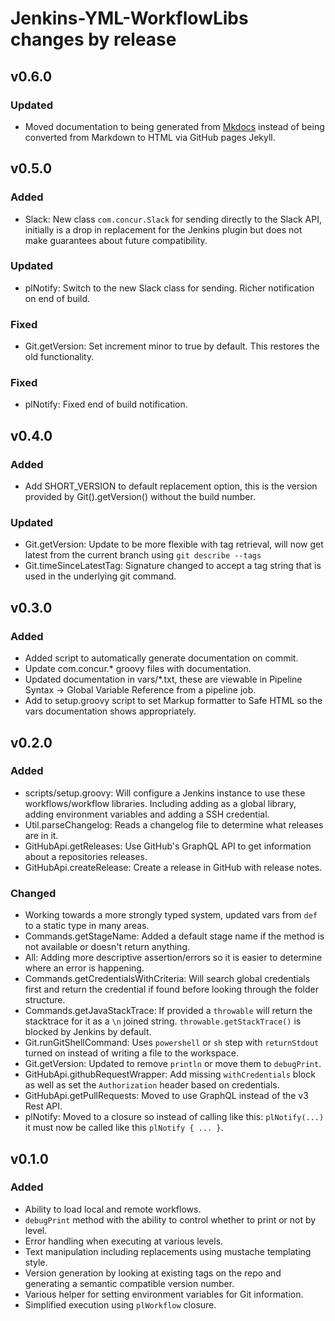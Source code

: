 # Jenkins-YML-WorkflowLibs changes by release

## v0.6.0

### Updated

* Moved documentation to being generated from [Mkdocs](https://mkdocs.org) instead of being converted from Markdown to HTML via GitHub pages Jekyll.

## v0.5.0

### Added

* Slack: New class `com.concur.Slack` for sending directly to the Slack API, initially is a drop in replacement for the Jenkins plugin but does not make guarantees about future compatibility.

### Updated

* plNotify: Switch to the new Slack class for sending. Richer notification on end of build.

### Fixed

* Git.getVersion: Set increment minor to true by default. This restores the old functionality.

### Fixed

* plNotify: Fixed end of build notification.

## v0.4.0

### Added

* Add SHORT_VERSION to default replacement option, this is the version provided by Git().getVersion() without the build number.

### Updated

* Git.getVersion: Update to be more flexible with tag retrieval, will now get latest from the current branch using `git describe --tags`
* Git.timeSinceLatestTag: Signature changed to accept a tag string that is used in the underlying git command.

## v0.3.0

### Added

* Added script to automatically generate documentation on commit.
* Update com.concur.* groovy files with documentation.
* Updated documentation in vars/*.txt, these are viewable in Pipeline Syntax -> Global Variable Reference from a pipeline job.
* Add to setup.groovy script to set Markup formatter to Safe HTML so the vars documentation shows appropriately.

## v0.2.0

### Added

* scripts/setup.groovy: Will configure a Jenkins instance to use these workflows/workflow libraries. Including adding as a global library, adding environment variables and adding a SSH credential.
* Util.parseChangelog: Reads a changelog file to determine what releases are in it.
* GitHubApi.getReleases: Use GitHub's GraphQL API to get information about a repositories releases.
* GitHubApi.createRelease: Create a release in GitHub with release notes.

### Changed

* Working towards a more strongly typed system, updated vars from `def` to a static type in many areas.
* Commands.getStageName: Added a default stage name if the method is not available or doesn't return anything.
* All: Adding more descriptive assertion/errors so it is easier to determine where an error is happening.
* Commands.getCredentialsWithCriteria: Will search global credentials first and return the credential if found before looking through the folder structure.
* Commands.getJavaStackTrace: If provided a `throwable` will return the stacktrace for it as a `\n` joined string. `throwable.getStackTrace()` is blocked by Jenkins by default.
* Git.runGitShellCommand: Uses `powershell` or `sh` step with `returnStdout` turned on instead of writing a file to the workspace.
* Git.getVersion: Updated to remove `println` or move them to `debugPrint`.
* GitHubApi.githubRequestWrapper: Add missing `withCredentials` block as well as set the `Authorization` header based on credentials.
* GitHubApi.getPullRequests: Moved to use GraphQL instead of the v3 Rest API.
* plNotify: Moved to a closure so instead of calling like this: `plNotify(...)` it must now be called like this `plNotify { ... }`.

## v0.1.0

### Added

* Ability to load local and remote workflows.
* `debugPrint` method with the ability to control whether to print or not by level.
* Error handling when executing at various levels.
* Text manipulation including replacements using mustache templating style.
* Version generation by looking at existing tags on the repo and generating a semantic compatible version number.
* Various helper for setting environment variables for Git information.
* Simplified execution using `plWorkflow` closure.
